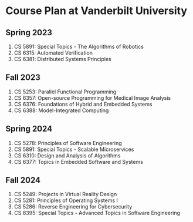 # Course Plan at Vanderbilt University

## Spring 2023 
1. CS 5891: Special Topics - The Algorithms of Robotics
2. CS 6315: Automated Verification
3. CS 6381: Distributed Systems Principles

## Fall 2023 
1. CS 5253: Parallel Functional Programming
2. CS 6357: Open-source Programming for Medical Image Analysis
3. CS 6376: Foundations of Hybrid and Embedded Systems
4. CS 6388: Model-Integrated Computing

## Spring 2024 
1. CS 5278: Principles of Software Engineering
2. CS 5891: Special Topics - Scalable Microservices
3. CS 6310: Design and Analysis of Algorithms
4. CS 6377: Topics in Embedded Software and Systems

## Fall 2024
1. CS 5249: Projects in Virtual Reality Design
2. CS 5281: Principles of Operating Systems I
3. CS 5286: Reverse Engineering for Cybersecurity
4. CS 8395: Special Topics - Advanced Topics in Software Engineering
